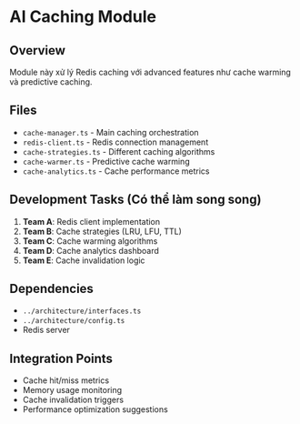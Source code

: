 # AI Caching Module

## Overview
Module này xử lý Redis caching với advanced features như cache warming và predictive caching.

## Files
- `cache-manager.ts` - Main caching orchestration
- `redis-client.ts` - Redis connection management
- `cache-strategies.ts` - Different caching algorithms
- `cache-warmer.ts` - Predictive cache warming
- `cache-analytics.ts` - Cache performance metrics

## Development Tasks (Có thể làm song song)
1. **Team A**: Redis client implementation
2. **Team B**: Cache strategies (LRU, LFU, TTL)
3. **Team C**: Cache warming algorithms
4. **Team D**: Cache analytics dashboard
5. **Team E**: Cache invalidation logic

## Dependencies
- `../architecture/interfaces.ts`
- `../architecture/config.ts`
- Redis server

## Integration Points
- Cache hit/miss metrics
- Memory usage monitoring
- Cache invalidation triggers
- Performance optimization suggestions